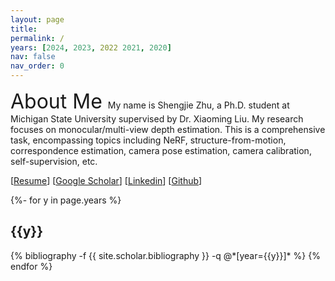 ```yaml
---
layout: page
title:  
permalink: /
years: [2024, 2023, 2022 2021, 2020]
nav: false
nav_order: 0
---
```

<font size="6.5"> About Me </font>
My name is Shengjie Zhu, a Ph.D. student at Michigan State University supervised by Dr. Xiaoming Liu.
My research focuses on monocular/multi-view depth estimation. This is a comprehensive task, encompassing topics including
NeRF, structure-from-motion, correspondence estimation, camera pose estimation, camera calibration, self-supervision, etc.

[[Resume](https://shngjz.github.io/assets/pdf/Shengjie_Zhu_Resume.pdf)] [[Google Scholar](https://scholar.google.com/citations?user=4hHEXZkAAAAJ&hl=en)] [[Linkedin](https://www.linkedin.com/in/shengjie-zhu-b71945159/)] [[Github](https://github.com/ShngJZ)] 

<div class="publications">
{%- for y in page.years %}
  <h2 class="year">{{y}}</h2>
  {% bibliography -f {{ site.scholar.bibliography }} -q @*[year={{y}}]* %}
{% endfor %}
</div>
